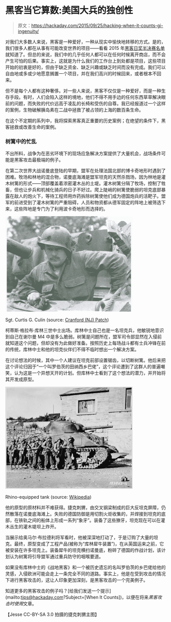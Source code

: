 # 黑客当它算数:美国大兵的独创性

> 原文：<https://hackaday.com/2015/09/25/hacking-when-it-counts-gi-ingenuity/>

对我们大多数人来说，黑客是一种爱好，一种从现实中愉快地转移的方式。是的，我们很多人都在从事有可能改变世界的项目——看看 2015 年[黑客日奖半决赛名单](http://hackaday.com/2015/08/24/100-semifinalists-for-the-2015-hackaday-prize/)就知道了。但总的来说，我们中的几乎任何人都可以在任何时候离开商店，而不会产生可怕的后果。事实上，这就是为什么我们的工作台上到处都是项目，这些项目开始的初衷是好的，但由于缺乏资金、缺乏兴趣或缺乏时间而没有完成。我们可以自由地或多或少地愿意搁置一个项目，并在我们高兴的时候回来，或者根本不回来。

但不是每个人都有这种奢侈。对一些人来说，黑客不仅仅是一种爱好，而是一种生存手段。有时，人们会陷入这样的境地，他们不得不用手边的任何东西草草解决眼前的问题，而失败的代价远高于凌乱的长椅和受伤的自尊。我已经报道过一个这样的案例，生物破解胰岛素在二战中拯救了被占领的上海的数百条生命。

在这个不定期的系列中，我将探索黑客真正重要的历史案例；在绝望的条件下，黑客拯救或改善生命的案例。

### 树篱中的忙乱

不出所料，战争为在恶劣环境下的现场应急解决方案提供了大量机会，战场条件可能是黑客攻击最极端的例子。

在第二次世界大战诺曼底登陆的早期，盟军在处理法国北部的博卡奇地形时遇到了困难。牧场和林地的混合物，诺曼底海滩是盟军坦克的天然杀戮场，因为林地是灌木树篱的形式——顶部覆盖着浓密灌木丛的土堤。灌木树篱分隔了牧场，控制了牲畜，但也让步兵和机械化骑兵的日子不好过。爬上陡峭的树篱使脆弱的坦克底部暴露在敌人的炮火下，等待工程师用炸药拆除树篱使他们成为德国炮兵的活靶子。盟军的前进受到了灌木树篱的严重阻碍，人员和物资都从德军固定的阵地上被筛选下来，这些阵地是专门为了利用波卡奇地形而选择的。

[![curtis cullin](img/149a6b8463313e59be0a3d8361eb1e39.png)](https://hackaday.com/wp-content/uploads/2015/09/curtis-cullin.jpg)

Sgt. Curtis G. Culin (source: [Cranford (NJ) Patch](http://patch.com/new-jersey/cranford/cranford-soldier-invented-world-war-ii-tank-tusks))

柯蒂斯·格拉布·库林三世中士出场。库林中士自己也是一名坦克兵，他敏锐地意识到自己在谢尔曼 M4 中是多么脆弱。树篱是问题所在，盟军司令部显然在入侵前就知道这个问题，但却没有为此做好准备。按照历史上每场战斗都有士兵冲锋在前的传统，库林中士和他的坦克伙伴们不得不临时想出一个解决方案。

在讨论想法的时候，其中一个人建议在坦克前部设置锯齿，以切断树篱。他后来把这个评论归因于“一个叫罗伯茨的田纳西乡巴佬”，这个评论遭到了这群人的普遍嘲笑，认为这是一个异想天开的计划。但库林中士看到了这个想法的潜力，并开始将其开发成原型。

[![Yanks_of_60th_Infantry_Regiment_advance_into_a_Belgian_town_under_the_protection_of_a_heavy_tank._-_NARA_-_531213](img/e92b15d99d7fb43c4c7ae50d53f6122b.png)](https://hackaday.com/wp-content/uploads/2015/09/yanks_of_60th_infantry_regiment_advance_into_a_belgian_town_under_the_protection_of_a_heavy_tank-_-_nara_-_531213.png)

Rhino-equipped tank (source: [Wikipedia](https://en.wikipedia.org/wiki/Rhino_tank))

他的原型的原材料并不难获得。捷克刺猬，由交叉钢梁制成的巨大反坦克屏障，仍然散落在诺曼底海滩上。失败的德国防御是用切割火炬收集的，并焊接到坦克的底部，在铁轨之间的船体上形成一系列“象牙”。装备了这些獠牙，坦克现在可以在灌木丛生的灌木堤坝上炸开。

当展示给奥马尔·布拉德利将军看时，他被深深地打动了，于是订购了大量的坦克。最终，原型变成了工程产品(被称为“库林犀牛装置”)，在从英国运来之前，它被安装在许多坦克上。装备犀牛的坦克横扫诺曼底，粉碎了德国的作战计划，该计划认为树篱将引导盟军通过重兵防守的咽喉要道。

如果没有库林中士的《战地黑客》和一个被历史遗忘的名叫罗伯茨的乡巴佬给他的灵感，入侵欧洲可能会走上一条完全不同的道路。事实上，他是在受到攻击的情况下进行黑客攻击的，这让人印象更加深刻，是黑客攻击的一个完美例子。

知道更多的黑客攻击的例子吗？[给我们发送一个提示](mailto:tips@hackaday.com?Subject=[When It Counts])，以便在将来*黑客攻击时使用*文章。

【Jesse CC-BY-SA 3.0 拍摄的捷克刺猬主图】